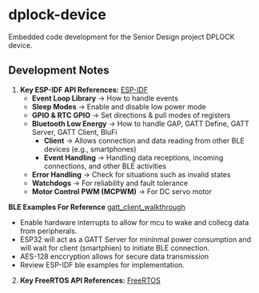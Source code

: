# dplock-device
Embedded code development for the Senior Design project DPLOCK device.

## Development Notes

1. **Key ESP-IDF API References:** 
[ESP-IDF](https://docs.espressif.com/projects/esp-idf/en/stable/esp32/index.html)
   - **Event Loop Library** -> How to handle events
   - **Sleep Modes** -> Enable and disable low power mode
   - **GPIO & RTC GPIO** -> Set directions & pull modes of registers
   - **Bluetooth Low Energy** -> How to handle GAP, GATT Define, GATT Server, GATT Client, BluFi
     - **Client** -> Allows connection and data reading from other BLE devices (e.g., smartphones)
     - **Event Handling** -> Handling data receptions, incoming connections, and other BLE activities
   - **Error Handling** -> Check for situations such as invalid states
   - **Watchdogs** -> For reliability and fault tolerance
   - **Motor Control PWM (MCPWM)** -> For DC servo motor

**BLE Examples For Reference**
[gatt_client_walkthrough](https://github.com/espressif/esp-idf/blob/v5.3/examples/bluetooth/bluedroid/ble/gatt_security_client/tutorial/Gatt_Security_Client_Example_Walkthrough.md)
- Enable hardware interrupts to allow for mcu to wake and collecg data from peripherals.
- ESP32 will act as a GATT Server for mininmal power consumption and will wait for client (smartphien) to initiate BLE connection.
- AES-128 enccryption allows for secure data transmission
- Review ESP-IDF ble examples for implementation.



2. **Key FreeRTOS API References:**
   [FreeRTOS](https://www.freertos.org/Documentation/RTOS_book.html)
  


